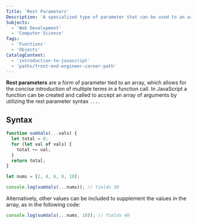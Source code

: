 ```yaml
---
Title: 'Rest Parameters'
Description: 'A specialized type of parameter that can be used to an array of terms.'
Subjects:
  - 'Web Development'
  - 'Computer Science'
Tags:
  - 'Functions'
  - 'Objects'
CatalogContent:
  - 'introduction-to-javascript'
  - 'paths/front-end-engineer-career-path'
---
```


**Rest parameters** are a form of parameter tied to an array, which allows for the concise introduction of multiple terms in a function call. In JavaScript a function can be created and called to accept an array of arguments by utilizing the rest parameter syntax `...`.

## Syntax

```js
function sumVals(...vals) {
  let total = 0;
  for (let val of vals) {
    total += val;
  }
  return total;
}

let nums = [2, 4, 6, 8, 10];

console.log(sumVals(...nums)); // Yields 30
```

Alternatively, other values can be included to supplement the values in the array, as in the following code:

```js
console.log(sumVals(...nums, 10)); // Yields 40
```
